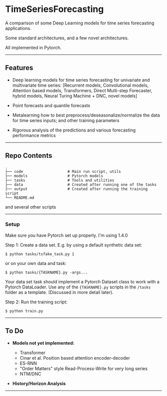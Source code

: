 # TimeSeriesForecasting

A comparison of some Deep Learning models for time series forecasting applications.

Some standard  architectures, and a few novel architectures.

All implemented in Pytorch.


---

## Features

- Deep learning models for time series forecasting for univariate and multivariate time series:
 [Recurrent models, Convolutional models, Attention based models, Transformers, Direct Multi-step Forecaster, hybrid models, Neural Turing Machine + DNC, novel models]

- Point forecasts and quantile forecasts

- Metalearning how to best preprocess/deseasonalize/normalize the data for time series inputs; and other training parameters

- Rigorous analysis of the predictions and various forecasting performance metrics

---

## Repo Contents

    .
    ├── code                    # Main run script, utils
    ├── models                  # Pytorch models
    ├── tasks                   # Tools and utilities
    ├── data                    # Created after running one of the tasks
    ├── output                  # Created after running the training script
    └── README.md

and several other scripts

---

### Setup

Make sure you have Pytorch set up properly. I'm using 1.4.0

Step 1: Create a data set. E.g. by using a default synthetic data set:

```shell
$ python tasks/tsfake_task.py 1
```

or on your own data and task:

```shell
$ python tasks/{TASKNAME}.py -args...
```

Your data set task should implement a Pytorch Dataset class to work with a Pytorch DataLoader.
Use any of the `{TASKNAME}.py` scripts in the `/tasks` folder as a template.
(Discussed in more detail later).


Step 2: Run the training script:

```shell
$ python train.py
```



---

## To Do

- **Models not yet implemented:**
    - Transformer
    - Cinar et al. Position based attention encoder-decoder
    - ES-RNN
    - "Order Matters" style Read-Process-Write for very long series
    - NTM/DNC


- **History/Horizon Analysis**

---